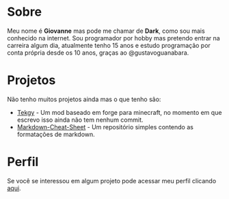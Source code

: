# Sobre
Meu nome é **Giovanne** mas pode me chamar de **Dark**, como sou mais conhecido na internet.
Sou programador por hobby mas pretendo entrar na carreira algum dia,  atualmente tenho 15 anos e estudo programação por conta própria desde os 10 anos, graças ao @gustavoguanabara.
# Projetos
Não tenho muitos projetos ainda mas o que tenho são:
* [Tekgy](https://github.com/dark-gr/tekgy) - Um mod baseado em forge para minecraft, no momento em que escrevo isso ainda não tem nenhum commit.
* [Markdown-Cheat-Sheet](https://github.com/dark-gr/markdown-cheat-sheet) - Um repositório simples contendo as formatações de markdown.
# Perfil
Se você se interessou em algum projeto pode acessar meu perfil clicando [aqui](https://github.com/dark-gr).

<!--
**Dark-Gr/Dark-Gr** is a ✨ _special_ ✨ repository because its `README.md` (this file) appears on your GitHub profile.

Here are some ideas to get you started:

- 🔭 I’m currently working on ...
- 🌱 I’m currently learning ...
- 👯 I’m looking to collaborate on ...
- 🤔 I’m looking for help with ...
- 💬 Ask me about ...
- 📫 How to reach me: ...
- 😄 Pronouns: ...
- ⚡ Fun fact: ...
-->

